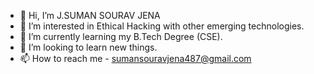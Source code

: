 - 👋 Hi, I’m J.SUMAN SOURAV JENA
- 👀 I’m interested in Ethical Hacking with other emerging technologies.
- 🌱 I’m currently learning my B.Tech Degree (CSE).
- 💞️ I’m looking to learn new things.
- 📫 How to reach me - sumansouravjena487@gmail.com

<!---
JSuman123/JSuman123 is a ✨ special ✨ repository because its `README.md` (this file) appears on your GitHub profile.
You can click the Preview link to take a look at your changes.
--->
